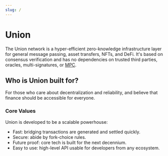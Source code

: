 ```yaml
---
slug: /
---
```


# Union

The Union network is a hyper-efficient zero-knowledge infrastructure layer for general message passing, asset transfers, NFTs, and DeFi. It's based on consensus verification and has no dependencies on trusted third parties, oracles, multi-signatures, or [MPC](https://en.wikipedia.org/wiki/Secure_multi-party_computation).

## Who is Union built for?

For those who care about decentralization and reliability, and believe that finance should be accessible for everyone.

### Core Values

Union is developed to be a scalable powerhouse:

- Fast: bridging transactions are generated and settled quickly.
- Secure: abide by fork-choice rules.
- Future proof: core tech is built for the next decennium.
- Easy to use: high-level API usable for developers from any ecosystem.
